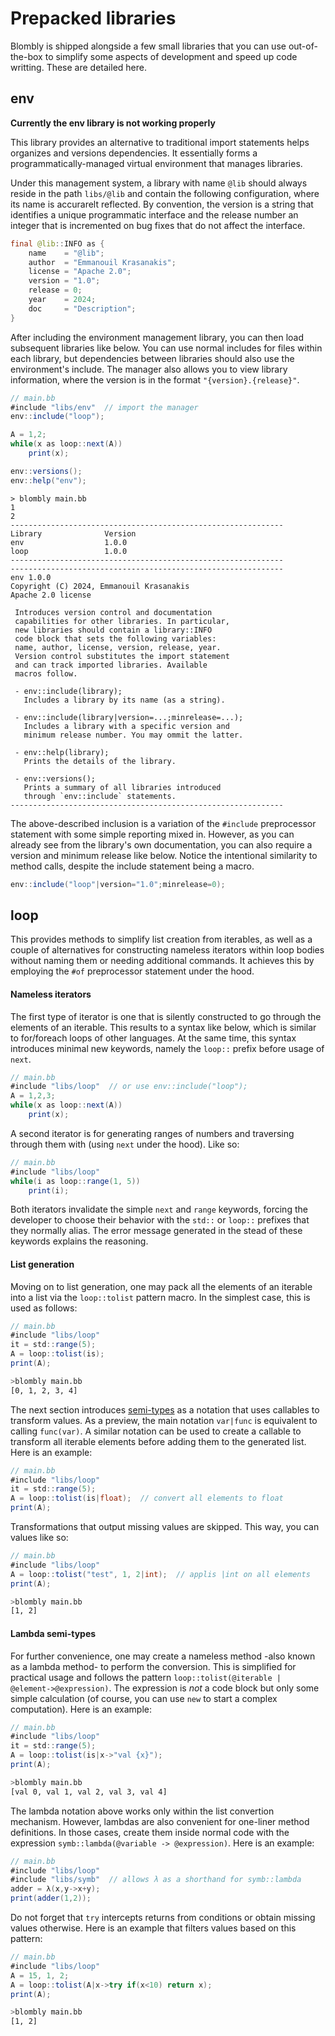 # Prepacked libraries

Blombly is shipped alongside a few small libraries that
you can use out-of-the-box to simplify some aspects of 
development and speed up code writting. These are
detailed here.

## env

**Currently the env library is not working properly**

This library provides an alternative to traditional import statements
helps organizes and versions dependencies. 
It essentially forms a programmatically-managed
virtual environment that manages libraries.

Under this management system, a library with name `@lib` should 
always reside in the path `libs/@lib` and contain the following
configuration, where its name is accurarelt reflected. By convention, the
version is a string that identifies a unique programmatic interface
and the release number an integer that is incremented on bug fixes that 
do not affect the interface.

```java
final @lib::INFO as {
    name    = "@lib";
    author  = "Emmanouil Krasanakis";
    license = "Apache 2.0";
    version = "1.0";
    release = 0;
    year    = 2024;
    doc     = "Description";
}
```

After including the environment management library, you can
then load subsequent libraries like below. You can use normal
includes for files within each library, but dependencies between
libraries should also use the environment's include. The manager
also allows you to view library information, where 
the version is in the format `"{version}.{release}"`.

```java
// main.bb
#include "libs/env"  // import the manager
env::include("loop");

A = 1,2;
while(x as loop::next(A))
    print(x);

env::versions();
env::help("env");
```

```plaintext
> blombly main.bb
1 
2 
-------------------------------------------------------------
Library              Version
env                  1.0.0
loop                 1.0.0
------------------------------------------------------------- 
-------------------------------------------------------------
env 1.0.0
Copyright (C) 2024, Emmanouil Krasanakis
Apache 2.0 license

 Introduces version control and documentation
 capabilities for other libraries. In particular,
 new libraries should contain a library::INFO
 code block that sets the following variables:
 name, author, license, version, release, year.
 Version control substitutes the import statement
 and can track imported libraries. Available
 macros follow.

 - env::include(library);
   Includes a library by its name (as a string).

 - env::include(library|version=...;minrelease=...);
   Includes a library with a specific version and
   minimum release number. You may ommit the latter.

 - env::help(library);
   Prints the details of the library.

 - env::versions();
   Prints a summary of all libraries introduced
   through `env::include` statements.
-------------------------------------------------------------
```

The above-described inclusion is a variation of the 
`#include` preprocessor statement with some simple reporting mixed in.
However, as you can already see from the library's own documentation,
you can also require a version and minimum release like below. 
Notice the intentional similarity to method calls, 
despite the include statement being a macro.

```java
env::include("loop"|version="1.0";minrelease=0);
```

## loop

This provides methods to simplify list creation from iterables,
as well as a couple of alternatives for constructing
nameless iterators within loop bodies without naming them or 
needing additional commands. It achieves this
by employing the `#of` preprocessor statement under the hood.

#### Nameless iterators

The first type of iterator is one that is silently constructed
to go through the elements of an iterable. This results to a syntax 
like below, which is similar to for/foreach loops of other languages.
At the same time, this syntax introduces minimal new keywords, namely
the `loop::` prefix before usage of `next`.

```java
// main.bb
#include "libs/loop"  // or use env::include("loop");
A = 1,2,3;
while(x as loop::next(A)) 
    print(x);
```

A second iterator is for generating ranges of numbers and traversing
through them with (using `next` under the hood). Like so:

```java
// main.bb
#include "libs/loop"
while(i as loop::range(1, 5))
    print(i);
```


Both iterators invalidate the simple `next` and `range` keywords,
forcing the developer to choose their behavior with the `std::` 
or `loop::` prefixes that they normally alias.
The error message generated in the stead of these keywords explains 
the reasoning.

#### List generation

Moving on to list generation, one may pack all the elements of
an iterable into a list via the `loop::tolist` pattern macro.
In the simplest case, this is used as follows:

```java
// main.bb
#include "libs/loop"
it = std::range(5);
A = loop::tolist(is);
print(A);
```

```bash
>blombly main.bb
[0, 1, 2, 3, 4]
``` 

The next section introduces [semi-types](semitypes.md) as 
a notation that uses callables to transform values. As a preview,
the main notation `var|func` is equivalent to calling `func(var)`.
A similar notation can be used to create a callable to transform
all iterable elements before adding them to the generated list.
Here is an example:

```java
// main.bb
#include "libs/loop"
it = std::range(5);
A = loop::tolist(is|float);  // convert all elements to float
print(A);
```

Transformations that output missing values are skipped.
This way, you can values like so:

```java
// main.bb
#include "libs/loop"
A = loop::tolist("test", 1, 2|int);  // applis |int on all elements
print(A);
```

```bash
>blombly main.bb
[1, 2]
```


#### Lambda semi-types

For further convenience, one may create a nameless method
-also known as a lambda method- to perform the conversion.
This is simplified for practical usage and follows the 
pattern `loop::tolist(@iterable | @element->@expression)`.
The expression is *not* a code block but only some simple
calculation (of course, you can use `new` to start a complex
computation). Here is an example:

```java
// main.bb
#include "libs/loop"
it = std::range(5);
A = loop::tolist(is|x->"val {x}");
print(A);
```

```bash
>blombly main.bb
[val 0, val 1, val 2, val 3, val 4]
``` 


The lambda notation above works only within the list convertion
mechanism. However, lambdas are also convenient for one-liner method 
definitions. In those cases, create them inside normal code with the
expression `symb::lambda(@variable -> @expression)`. Here is an example:

```java
// main.bb
#include "libs/loop"
#include "libs/symb"  // allows λ as a shorthand for symb::lambda
adder = λ(x,y->x+y);
print(adder(1,2));
```

Do not forget that `try` intercepts returns from
conditions or obtain missing values otherwise.
Here is an example that filters values based on
this pattern:

```java
// main.bb
#include "libs/loop"
A = 15, 1, 2;
A = loop::tolist(A|x->try if(x<10) return x);
print(A);
```

```bash
>blombly main.bb
[1, 2]
```